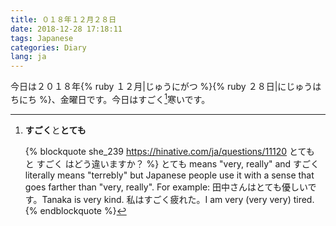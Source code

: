 ```yaml
---
title: ０１８年１２月２８日
date: 2018-12-28 17:18:11
tags: Japanese
categories: Diary
lang: ja
---
```


今日は２０１８年{% ruby １２月|じゅうにがつ %}{% ruby ２８日|にじゅうはちにち %}、金曜日です。今日はすごく[^1]寒いです。

[^1]: **すごく**と**とても**

    {% blockquote she_239 https://hinative.com/ja/questions/11120 とても と すごく はどう違いますか？ %}
    とても means "very, really" and すごく literally means "terrebly" but Japanese people use it with a sense that goes farther than "very, really". For example: 田中さんはとても優しいです。Tanaka is very kind.
    私はすごく疲れた。I am very (very very) tired.
    {% endblockquote %}
